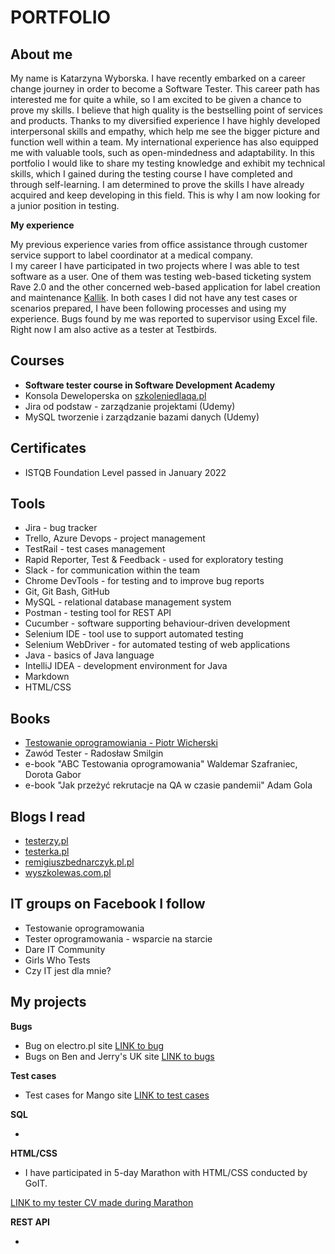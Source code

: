 # PORTFOLIO

## About me

My name is Katarzyna Wyborska. 
I have recently embarked on a career change journey in order to become a Software Tester. This career path has interested me for quite a while, so I am excited to be given a chance to prove my skills.
I believe that high quality is the bestselling point of services and products. Thanks to my diversified experience I have highly developed interpersonal skills and empathy, which help me see the bigger picture and function well within a team. My international experience has also equipped me with valuable tools, such as open-mindedness and adaptability.
In this portfolio I would like to share my testing knowledge and exhibit my technical skills, which I gained during the testing course I have completed and through self-learning. I am determined to prove the skills I have already acquired and keep developing in this field. This is why I am now looking for a junior position in testing.

**My experience**

My previous experience varies from office assistance through customer service support to label coordinator at a medical company.  
I my career I have participated in two projects where I was able to test software as a user. One of them was testing web-based ticketing system Rave 2.0 and the other concerned web-based application for label creation and maintenance [Kallik](https://www.kallik.com/). In both cases I did not have any test cases or scenarios prepared, I have been following processes and using my experience. Bugs found by me was reported to supervisor using Excel file. 
Right now I am also active as a tester at Testbirds.

## Courses

* **Software tester course in Software Development Academy**
* Konsola Deweloperska on [szkoleniedlaqa.pl](https://szkoleniedlaqa.pl/)
* Jira od podstaw - zarządzanie projektami (Udemy)
* MySQL tworzenie i zarządzanie bazami danych (Udemy)

## Certificates

* ISTQB Foundation Level passed in January 2022

## Tools 

* Jira - bug tracker
* Trello, Azure Devops - project management
* TestRail - test cases management
* Rapid Reporter, Test & Feedback - used for exploratory testing
* Slack - for communication within the team
* Chrome DevTools - for testing and to improve bug reports
* Git, Git Bash, GitHub
* MySQL - relational database management system
* Postman - testing tool for REST API
* Cucumber - software supporting behaviour-driven development
* Selenium IDE - tool use to support automated testing
* Selenium WebDriver - for automated testing of web applications
* Java - basics of Java language
* IntelliJ IDEA - development environment for Java
* Markdown
* HTML/CSS

## Books

* [Testowanie oprogramowiania - Piotr Wicherski](https://pwicherski.gitbook.io/testowanie-oprogramowania/)
* Zawód Tester - Radosław Smilgin
* e-book "ABC Testowania oprogramowania" Waldemar Szafraniec, Dorota Gabor
* e-book "Jak przeżyć rekrutacje na QA w czasie pandemii" Adam Gola

## Blogs I read

* [testerzy.pl](https://testerzy.pl/)
* [testerka.pl](http://testerka.pl/blog/)
* [remigiuszbednarczyk.pl.pl](https://remigiuszbednarczyk.pl/)
* [wyszkolewas.com.pl](https://www.wyszkolewas.com.pl/blog/)

## IT groups on Facebook I follow

* Testowanie oprogramowania
* Tester oprogramowania - wsparcie na starcie
* Dare IT Community
* Girls Who Tests
* Czy IT jest dla mnie?

## My projects

**Bugs**

* Bug on electro.pl site [LINK to bug](https://drive.google.com/file/d/1WL-AFfEs_03PE1Ji2f3rPtNvx-jtXkgq/view?usp=sharing)
* Bugs on Ben and Jerry's UK site [LINK to bugs](https://drive.google.com/file/d/14IvQvDujcH7UYyDkTbKGACqCaKvBlxWu/view?usp=sharing)


**Test cases**

* Test cases for Mango site [LINK to test cases](https://docs.google.com/spreadsheets/d/1WQgW-N1fAYeZhGfJkiQRPHJCWVpwo19HIvsEqZoOaRw/edit?usp=sharing)


**SQL**

* 


**HTML/CSS**

* I have participated in 5-day Marathon with HTML/CSS conducted by GoIT. 

[LINK to my tester CV made during Marathon](https://chimerical-sorbet-a03d75.netlify.app/)


**REST API**

*



